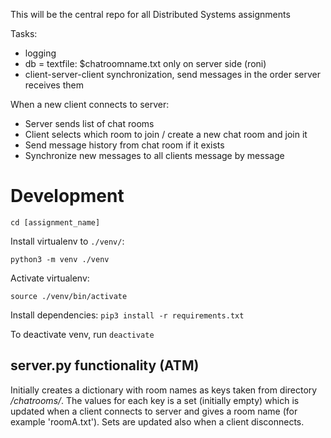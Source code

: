 This will be the central repo for all Distributed Systems assignments

Tasks:
- logging
- db = textfile: $chatroomname.txt only on server side (roni)
- client-server-client synchronization, send messages in the order server receives them


When a new client connects to server:
- Server sends list of chat rooms
- Client selects which room to join / create a new chat room and join it
- Send message history from chat room if it exists
- Synchronize new messages to all clients message by message

# Development
`cd [assignment_name]`

Install virtualenv to `./venv/`:

`python3 -m venv ./venv`

Activate virtualenv:

`source ./venv/bin/activate`


Install dependencies:
`pip3 install -r requirements.txt`

To deactivate venv, run `deactivate`

## server.py functionality (ATM)

Initially creates a dictionary with room names as keys taken from directory
*/chatrooms/*. The values for each key is a set (initially empty) which is updated
when a client connects to server and gives a room name (for example 'roomA.txt').
Sets are updated also when a client disconnects.
